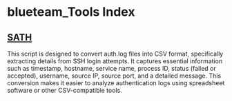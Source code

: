# blueteam_Tools Index

## [SATH](https://github.com/damnrouge/blueteam_Tools/tree/main/SATH)
 This script is designed to convert auth.log files into CSV format, specifically extracting details from SSH login attempts. It captures essential information such as timestamp, hostname, service name, process ID, status (failed or accepted), username, source IP, source port, and a detailed message. This conversion makes it easier to analyze authentication logs using spreadsheet software or other CSV-compatible tools.
